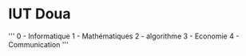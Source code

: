 # IUT Doua


''' 0 - Informatique
1 - Mathématiques
2 - algorithme
3 - Economie
4 - Communication
'''
